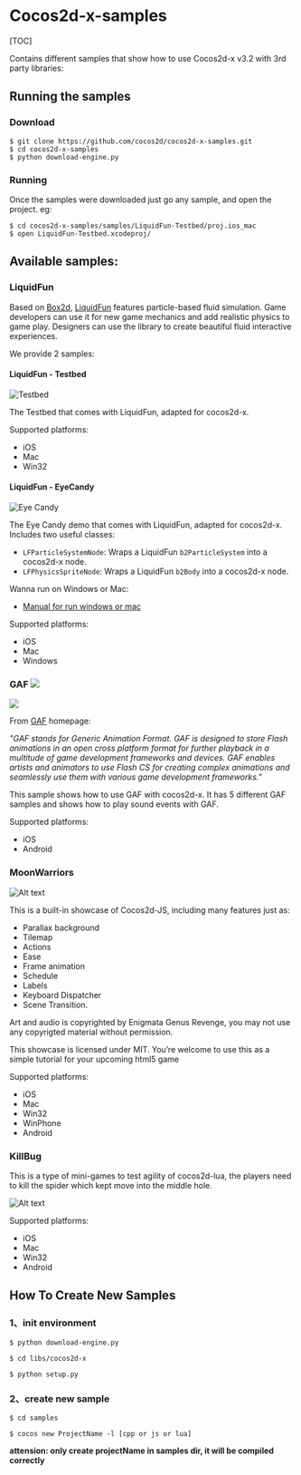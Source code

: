 # Cocos2d-x-samples

[TOC]

Contains different samples that show how to use Cocos2d-x v3.2 with 3rd party libraries:

## Running the samples

### Download

``` 
$ git clone https://github.com/cocos2d/cocos2d-x-samples.git
$ cd cocos2d-x-samples
$ python download-engine.py
```

### Running

Once the samples were downloaded just go any sample, and open the project. eg:

``` 
$ cd cocos2d-x-samples/samples/LiquidFun-Testbed/proj.ios_mac
$ open LiquidFun-Testbed.xcodeproj/
```

## Available samples:

### LiquidFun

Based on [Box2d](box2d.org), [LiquidFun](http://google.github.io/liquidfun/) features particle-based fluid simulation. Game developers can use it for new game mechanics and add realistic physics to game play. Designers can use the library to create beautiful fluid interactive experiences.

We provide 2 samples:

#### LiquidFun - Testbed

![Testbed](https://lh3.googleusercontent.com/-dpZfoZ7vG-Q/U1S0GFHmhyI/AAAAAAAA75I/WKnvNs4Ypi8/s400/IMG_0012.jpg)

The Testbed that comes with LiquidFun, adapted for cocos2d-x.

Supported platforms:

- iOS
- Mac
- Win32

#### LiquidFun - EyeCandy

![Eye Candy](https://lh6.googleusercontent.com/-ngcGTSiyuX0/U9lakbgNXbI/AAAAAAAA_Xk/Xin2q8MuRiA/s400/screenshot-2014-07-29-19-02-07.png)

The Eye Candy demo that comes with LiquidFun, adapted for cocos2d-x. Includes two useful classes:

- `LFParticleSystemNode`: Wraps a LiquidFun `b2ParticleSystem` into a cocos2d-x node.
- `LFPhysicsSpriteNode`: Wraps a LiquidFun `b2Body` into a cocos2d-x node.

Wanna run on Windows or Mac:
- [Manual for run windows or mac](http://www.jianshu.com/p/3012b77ddb58)

Supported platforms:
- iOS
- Mac
- Windows


### GAF ![](http://icons.iconarchive.com/icons/custom-icon-design/pretty-office-11/16/new-icon.png)

![](https://lh6.googleusercontent.com/-0k_WuKpeIwU/U9Fien02fLI/AAAAAAAA_W4/BaQg3zrv8Zg/s400/Screenshot%25202014.07.24%252012.42.35.png)

From [GAF](http://gafmedia.com/about) homepage:

_"GAF stands for Generic Animation Format. GAF is designed to store Flash animations in an open cross platform format for further playback in a multitude of game development frameworks and devices. GAF enables artists and animators to use Flash CS for creating complex animations and seamlessly use them with various game development frameworks."_

This sample shows how to use GAF with cocos2d-x. It has 5 different GAF samples and shows how to play sound events with GAF.

Supported platforms:

- iOS
- Android

### MoonWarriors

![Alt text](./docres/1441078356397.png)

This is a built-in showcase of Cocos2d-JS, including many features just as:

- Parallax background
- Tilemap
- Actions
- Ease
- Frame animation
- Schedule
- Labels
- Keyboard Dispatcher
- Scene Transition.

Art and audio is copyrighted by Enigmata Genus Revenge, you may not use any copyrigted material without permission.

This showcase is licensed under MIT. You’re welcome to use this as a simple tutorial for your upcoming html5 game

Supported platforms:

- iOS
- Mac
- Win32
- WinPhone
- Android

### KillBug

This is a type of mini-games to test agility of cocos2d-lua, the players need to kill the spider which kept  move into the middle hole.

![Alt text](./docres/1441187093260.png)

Supported platforms:

- iOS
- Mac
- Win32
- Android

## How To Create New Samples

### 1、init environment

	$ python download-engine.py

	$ cd libs/cocos2d-x

	$ python setup.py

### 2、create new sample

	$ cd samples

	$ cocos new ProjectName -l [cpp or js or lua] 

**attension: only create projectName in samples dir, it will be compiled correctly**